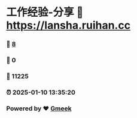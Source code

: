 # 工作经验-分享 :link: https://lansha.ruihan.cc 
### :page_facing_up: [8](https://lansha.ruihan.cc/tag.html) 
### :speech_balloon: 0 
### :hibiscus: 11225 
### :alarm_clock: 2025-01-10 13:35:20 
### Powered by :heart: [Gmeek](https://github.com/Meekdai/Gmeek)
